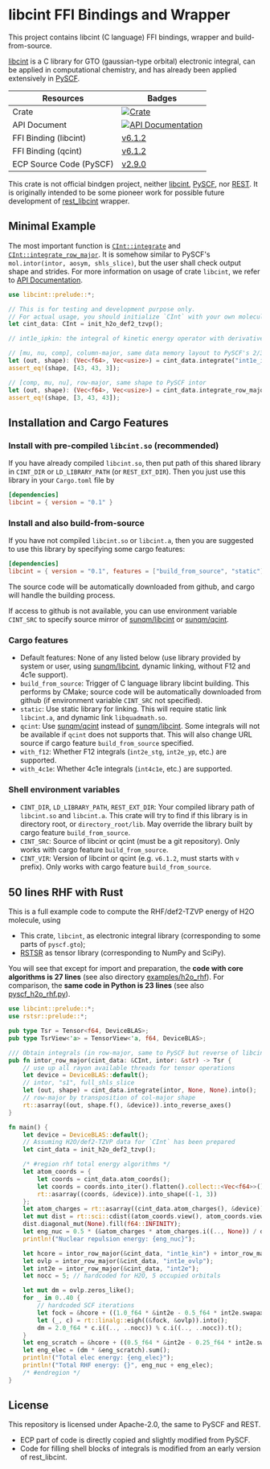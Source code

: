 # libcint FFI Bindings and Wrapper

This project contains libcint (C language) FFI bindings, wrapper and build-from-source.

[libcint](https://github.com/sunqm/libcint) is a C library for GTO (gaussian-type orbital) electronic integral, can be applied in computational chemistry, and has already been applied extensively in [PySCF](https://github.com/pyscf/pyscf).

| Resources | Badges |
|--|--|
| Crate | [![Crate](https://img.shields.io/crates/v/libcint.svg)](https://crates.io/crates/libcint) |
| API Document | [![API Documentation](https://docs.rs/libcint/badge.svg)](https://docs.rs/libcint) |
| FFI Binding (libcint) | [v6.1.2](https://github.com/sunqm/libcint/tree/v6.1.2) |
| FFI Binding (qcint) | [v6.1.2](https://github.com/sunqm/qcint/tree/v6.1.2) |
| ECP Source Code (PySCF) | [v2.9.0](https://github.com/pyscf/pyscf/tree/v2.9.0) |

This crate is not official bindgen project, neither [libcint](https://github.com/sunqm/libcint), [PySCF](https://github.com/pyscf/pyscf), nor [REST](https://gitee.com/RESTGroup/rest). It is originally intended to be some pioneer work for possible future development of [rest_libcint](https://gitee.com/RESTGroup/rest_libcint) wrapper.

## Minimal Example

The most important function is [`CInt::integrate`](https://docs.rs/libcint/latest/libcint/cint/struct.CInt.html#method.integrate) and [`CInt::integrate_row_major`](https://docs.rs/libcint/latest/libcint/cint/struct.CInt.html#method.integrate_row_major). It is somehow similar to PySCF's `mol.intor(intor, aosym, shls_slice)`, but the user shall check output shape and strides. For more information on usage of crate `libcint`, we refer to [API Documentation](https://docs.rs/libcint).

```rust
use libcint::prelude::*;

// This is for testing and development purpose only.
// For actual usage, you should initialize `CInt` with your own molecule data.
let cint_data: CInt = init_h2o_def2_tzvp();

// int1e_ipkin: the integral of kinetic energy operator with derivative on the first orbital

// [mu, nu, comp], column-major, same data memory layout to PySCF's 2/3-center intor
let (out, shape): (Vec<f64>, Vec<usize>) = cint_data.integrate("int1e_ipkin", None, None).into();
assert_eq!(shape, [43, 43, 3]);

// [comp, mu, nu], row-major, same shape to PySCF intor
let (out, shape): (Vec<f64>, Vec<usize>) = cint_data.integrate_row_major("int1e_ipkin", None, None).into();
assert_eq!(shape, [3, 43, 43]);
```

## Installation and Cargo Features

### Install with pre-compiled `libcint.so` (recommended)

If you have already compiled `libcint.so`, then put path of this shared library in `CINT_DIR` or `LD_LIBRARY_PATH` (or `REST_EXT_DIR`). Then you just use this library in your `Cargo.toml` file by

```toml
[dependencies]
libcint = { version = "0.1" }
```

### Install and also build-from-source

If you have not compiled `libcint.so` or `libcint.a`, then you are suggested to use this library by specifying some cargo features:

```toml
[dependencies]
libcint = { version = "0.1", features = ["build_from_source", "static"] }
```

The source code will be automatically downloaded from github, and cargo will handle the building process.

If access to github is not available, you can use environment variable `CINT_SRC` to specify source mirror of [sunqm/libcint](https://github.com/sunqm/libcint) or [sunqm/qcint](https://github.com/sunqm/qcint).

### Cargo features

- Default features: None of any listed below (use library provided by system or user, using [sunqm/libcint](https://github.com/sunqm/libcint), dynamic linking, without F12 and 4c1e support).
- `build_from_source`: Trigger of C language library libcint building. This performs by CMake; source code will be automatically downloaded from github (if environment variable `CINT_SRC` not specified).
- `static`: Use static library for linking. This will require static link `libcint.a`, and dynamic link `libquadmath.so`.
- `qcint`: Use [sunqm/qcint](https://github.com/sunqm/qcint) instead of [sunqm/libcint](https://github.com/sunqm/libcint). Some integrals will not be available if `qcint` does not supports that. This will also change URL source if cargo feature `build_from_source` specified.
- `with_f12`: Whether F12 integrals (`int2e_stg`, `int2e_yp`, etc.) are supported.
- `with_4c1e`: Whether 4c1e integrals (`int4c1e`, etc.) are supported. 

### Shell environment variables

- `CINT_DIR`, `LD_LIBRARY_PATH`, `REST_EXT_DIR`: Your compiled library path of `libcint.so` and `libcint.a`. This crate will try to find if this library is in directory root, or `directory_root/lib`. May override the library built by cargo feature `build_from_source`.
- `CINT_SRC`: Source of libcint or qcint (must be a git repository). Only works with cargo feature `build_from_source`.
- `CINT_VIR`: Version of libcint or qcint (e.g. `v6.1.2`, must starts with `v` prefix). Only works with cargo feature `build_from_source`.

## 50 lines RHF with Rust

This is a full example code to compute the RHF/def2-TZVP energy of H2O molecule, using
- This crate, `libcint`, as electronic integral library (corresponding to some parts of `pyscf.gto`);
- [RSTSR](https://github.com/RESTGroup/rstsr) as tensor library (corresponding to NumPy and SciPy).

You will see that except for import and preparation, the **code with core algorithms is 27 lines** (see also directory [examples/h2o_rhf](examples/h2o_rhf)). For comparison, the **same code in Python is 23 lines** (see also [pyscf_h2o_rhf.py](libcint/scripts/pyscf_h2o_rhf.py)).

```rust
use libcint::prelude::*;
use rstsr::prelude::*;

pub type Tsr = Tensor<f64, DeviceBLAS>;
pub type TsrView<'a> = TensorView<'a, f64, DeviceBLAS>;

/// Obtain integrals (in row-major, same to PySCF but reverse of libcint)
pub fn intor_row_major(cint_data: &CInt, intor: &str) -> Tsr {
    // use up all rayon available threads for tensor operations
    let device = DeviceBLAS::default();
    // intor, "s1", full_shls_slice
    let (out, shape) = cint_data.integrate(intor, None, None).into();
    // row-major by transposition of col-major shape
    rt::asarray((out, shape.f(), &device)).into_reverse_axes()
}

fn main() {
    let device = DeviceBLAS::default();
    // Assuming H2O/def2-TZVP data for `CInt` has been prepared
    let cint_data = init_h2o_def2_tzvp();

    /* #region rhf total energy algorithms */
    let atom_coords = {
        let coords = cint_data.atom_coords();
        let coords = coords.into_iter().flatten().collect::<Vec<f64>>();
        rt::asarray((coords, &device)).into_shape((-1, 3))
    };
    let atom_charges = rt::asarray((cint_data.atom_charges(), &device));
    let mut dist = rt::sci::cdist((atom_coords.view(), atom_coords.view()));
    dist.diagonal_mut(None).fill(f64::INFINITY);
    let eng_nuc = 0.5 * (&atom_charges * atom_charges.i((.., None)) / dist).sum();
    println!("Nuclear repulsion energy: {eng_nuc}");

    let hcore = intor_row_major(&cint_data, "int1e_kin") + intor_row_major(&cint_data, "int1e_nuc");
    let ovlp = intor_row_major(&cint_data, "int1e_ovlp");
    let int2e = intor_row_major(&cint_data, "int2e");
    let nocc = 5; // hardcoded for H2O, 5 occupied orbitals

    let mut dm = ovlp.zeros_like();
    for _ in 0..40 {
        // hardcoded SCF iterations
        let fock = &hcore + ((1.0_f64 * &int2e - 0.5_f64 * int2e.swapaxes(1, 2)) * &dm).sum_axes([-1, -2]);
        let (_, c) = rt::linalg::eigh((&fock, &ovlp)).into();
        dm = 2.0_f64 * c.i((.., ..nocc)) % c.i((.., ..nocc)).t();
    }
    let eng_scratch = &hcore + ((0.5_f64 * &int2e - 0.25_f64 * int2e.swapaxes(1, 2)) * &dm).sum_axes([-1, -2]);
    let eng_elec = (dm * &eng_scratch).sum();
    println!("Total elec energy: {eng_elec}");
    println!("Total RHF energy: {}", eng_nuc + eng_elec);
    /* #endregion */
}
```

## License

This repository is licensed under Apache-2.0, the same to PySCF and REST.

- ECP part of code is directly copied and slightly modified from PySCF.
- Code for filling shell blocks of integrals is modified from an early version of rest_libcint.
